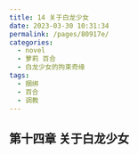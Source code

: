 ```yaml
---
title: 14 关于白龙少女
date: 2023-03-30 10:31:34
permalink: /pages/80917e/
categories:
  - novel
  - 萝莉 百合
  - 白龙少女的拘束奇缘
tags:
  - 捆绑
  - 百合
  - 调教
---
```


## 第十四章  关于白龙少女
